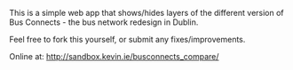 This is a simple web app that shows/hides layers of the different version of Bus Connects - the bus network redesign in Dublin.

Feel free to fork this yourself, or submit any fixes/improvements.

Online at:
http://sandbox.kevin.ie/busconnects_compare/
